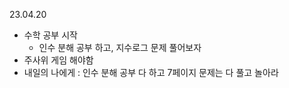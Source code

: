 23.04.20
- 수학 공부 시작
	- 인수 분해 공부 하고, 지수로그 문제 풀어보자
- 주사위  게임 해야함
- 내일의 나에게 : 인수 분해 공부 다 하고 7페이지 문제는 다 풀고 놀아라